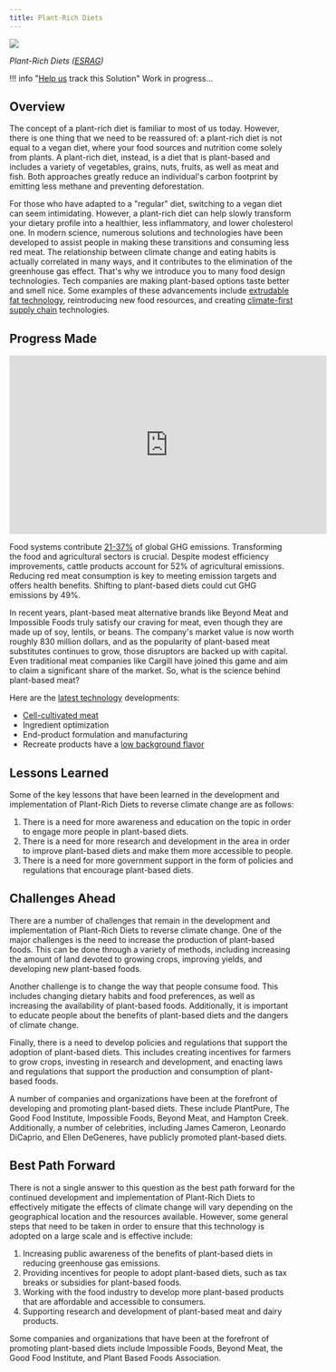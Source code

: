```yaml
---
title: Plant-Rich Diets
---
```

![](/img/plant-rich-diets.png)

*Plant-Rich Diets ([ESRAG](https://esragdev.com/project/plant-rich-diets/))*

!!! info "[Help us](../../contribute) track this Solution"
    Work in progress...



## Overview

The concept of a plant-rich diet is familiar to most of us today. However, there is one thing that we need to be reassured of: a plant-rich diet is not equal to a vegan diet, where your food sources and nutrition come solely from plants. A plant-rich diet, instead, is a diet that is plant-based and includes a variety of vegetables, grains, nuts, fruits, as well as meat and fish. Both approaches greatly reduce an individual's carbon footprint by emitting less methane and preventing deforestation.

For those who have adapted to a "regular" diet, switching to a vegan diet can seem intimidating. However, a plant-rich diet can help slowly transform your dietary profile into a healthier, less inflammatory, and lower cholesterol one. In modern science, numerous solutions and technologies have been developed to assist people in making these transitions and consuming less red meat. The relationship between climate change and eating habits is actually correlated in many ways, and it contributes to the elimination of the greenhouse gas effect. That's why we introduce you to many food design technologies. Tech companies are making plant-based options taste better and smell nice. Some examples of these advancements include [extrudable fat technology](https://www.forbes.com/sites/johncumbers/2021/05/13/how-new-technology-is-making-plant-based-foods-taste-and-look-better/?sh=313d3d50585e), reintroducing new food resources, and creating [climate-first supply chain](https://www.forbes.com/sites/shaynaharris/2023/01/19/food-technologies-to-curb-climate-change/?sh=55722cd734d3) technologies.

## Progress Made

<iframe width="560" height="315" src="https://www.youtube.com/embed/XdkskowAHkY" title="YouTube video player" frameborder="0" allow="accelerometer; autoplay; clipboard-write; encrypted-media; gyroscope; picture-in-picture; web-share" allowfullscreen></iframe>

Food systems contribute [21-37%](https://www.ncbi.nlm.nih.gov/pmc/articles/PMC9024616/) of global GHG emissions. Transforming the food and agricultural sectors is crucial. Despite modest efficiency improvements, cattle products account for 52% of agricultural emissions. Reducing red meat consumption is key to meeting emission targets and offers health benefits. Shifting to plant-based diets could cut GHG emissions by 49%.

In recent years, plant-based meat alternative brands like Beyond Meat and Impossible Foods truly satisfy our craving for meat, even though they are made up of soy, lentils, or beans. The company's market value is now worth roughly 830 million dollars, and as the popularity of plant-based meat substitutes continues to grow, those disruptors are backed up with capital. Even traditional meat companies like Cargill have joined this game and aim to claim a significant share of the market. So, what is the science behind plant-based meat?

Here are the [latest technology](https://gfi.org/science/the-science-of-plant-based-meat/) developments:

* [Cell-cultivated meat](https://abcnews.go.com/GMA/Food/fda-approves-1st-cell-cultivated-meat-upside-foods/story?id=100278334)
* Ingredient optimization
* End-product formulation and manufacturing
* Recreate products have a [low background flavor](https://gfi.org/blog/2023-outlook-the-state-of-the-plant-based-meat-category/)

## Lessons Learned

Some of the key lessons that have been learned in the development and implementation of Plant-Rich Diets to reverse climate change are as follows: 

1. There is a need for more awareness and education on the topic in order to engage more people in plant-based diets.
2. There is a need for more research and development in the area in order to improve plant-based diets and make them more accessible to people.
3. There is a need for more government support in the form of policies and regulations that encourage plant-based diets.

## Challenges Ahead

There are a number of challenges that remain in the development and implementation of Plant-Rich Diets to reverse climate change. One of the major challenges is the need to increase the production of plant-based foods. This can be done through a variety of methods, including increasing the amount of land devoted to growing crops, improving yields, and developing new plant-based foods.

Another challenge is to change the way that people consume food. This includes changing dietary habits and food preferences, as well as increasing the availability of plant-based foods. Additionally, it is important to educate people about the benefits of plant-based diets and the dangers of climate change.

Finally, there is a need to develop policies and regulations that support the adoption of plant-based diets. This includes creating incentives for farmers to grow crops, investing in research and development, and enacting laws and regulations that support the production and consumption of plant-based foods.

A number of companies and organizations have been at the forefront of developing and promoting plant-based diets. These include PlantPure, The Good Food Institute, Impossible Foods, Beyond Meat, and Hampton Creek. Additionally, a number of celebrities, including James Cameron, Leonardo DiCaprio, and Ellen DeGeneres, have publicly promoted plant-based diets.

## Best Path Forward

There is not a single answer to this question as the best path forward for the continued development and implementation of Plant-Rich Diets to effectively mitigate the effects of climate change will vary depending on the geographical location and the resources available. However, some general steps that need to be taken in order to ensure that this technology is adopted on a large scale and is effective include:

1. Increasing public awareness of the benefits of plant-based diets in reducing greenhouse gas emissions.
2. Providing incentives for people to adopt plant-based diets, such as tax breaks or subsidies for plant-based foods.
3. Working with the food industry to develop more plant-based products that are affordable and accessible to consumers.
4. Supporting research and development of plant-based meat and dairy products.

Some companies and organizations that have been at the forefront of promoting plant-based diets include Impossible Foods, Beyond Meat, the Good Food Institute, and Plant Based Foods Association.